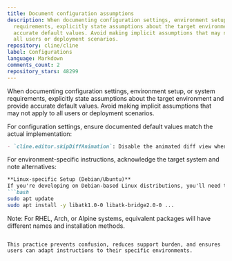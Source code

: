 ```yaml
---
title: Document configuration assumptions
description: When documenting configuration settings, environment setup, or system
  requirements, explicitly state assumptions about the target environment and provide
  accurate default values. Avoid making implicit assumptions that may not apply to
  all users or deployment scenarios.
repository: cline/cline
label: Configurations
language: Markdown
comments_count: 2
repository_stars: 48299
---
```


When documenting configuration settings, environment setup, or system requirements, explicitly state assumptions about the target environment and provide accurate default values. Avoid making implicit assumptions that may not apply to all users or deployment scenarios.

For configuration settings, ensure documented default values match the actual implementation:

```markdown
- `cline.editor.skipDiffAnimation`: Disable the animated diff view when Cline makes changes to files. This can significantly speed up file modifications, especially when working with remote repositories. Default: `false`
```

For environment-specific instructions, acknowledge the target system and note alternatives:

```markdown
**Linux-specific Setup (Debian/Ubuntu)**
If you're developing on Debian-based Linux distributions, you'll need to install additional system libraries:
```bash
sudo apt update
sudo apt install -y libatk1.0-0 libatk-bridge2.0-0 ...
```
Note: For RHEL, Arch, or Alpine systems, equivalent packages will have different names and installation methods.
```

This practice prevents confusion, reduces support burden, and ensures users can adapt instructions to their specific environments.